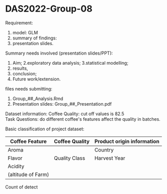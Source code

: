 # DAS2022-Group-08

Requirement: 
1. model: GLM 
2. summary of findings:
3. presentation slides. 

Summary needs involved (presentation slides/PPT):
1. Aim;
2.exploratory data analysis;
3.statistical modelling;
4. results,
5. conclusion;
6. Future work/extension.

files needs submitting: 
1. Group_##_Analysis.Rmd
2. Presentation slides: Group_##_Presentation.pdf


Dataset information: 
Coffee Quality: cut off values is 82.5   
Task Questions: do different coffee's features affect the quality in batches.  


 

Basic classification of project dataset:   
 
Coffee Feature      | Coffee Quality  | Product origin information |   
--------------------|-----------------|----------------------------  
Aroma               |                 |    Country                 |   
Flavor              | Quality Class   |  Harvest Year              | 
Acidity             |                 |                            | 
(altitude of Farm)  |                 |                            |  
Count of detect



